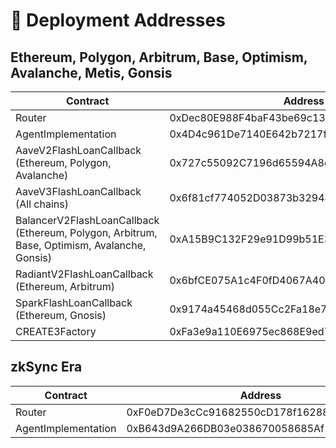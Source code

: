 # 📑 Deployment Addresses

## Ethereum, Polygon, Arbitrum, Base, Optimism, Avalanche, Metis, Gonsis

<table data-full-width="false"><thead><tr><th width="298">Contract</th><th width="567">Address</th></tr></thead><tbody><tr><td>Router</td><td>0xDec80E988F4baF43be69c13711453013c212feA8</td></tr><tr><td>AgentImplementation</td><td>0x4D4c961De7140E642b7217f221b73e859E3A6482</td></tr><tr><td>AaveV2FlashLoanCallback<br>(Ethereum, Polygon, Avalanche)</td><td>0x727c55092C7196d65594A8e4F39ae8dC0cB39173</td></tr><tr><td>AaveV3FlashLoanCallback<br>(All chains)</td><td>0x6f81cf774052D03873b32944a036BF0647bFB5bF</td></tr><tr><td>BalancerV2FlashLoanCallback<br>(Ethereum, Polygon, Arbitrum, Base, Optimism, Avalanche, Gonsis)</td><td>0xA15B9C132F29e91D99b51E3080020eF7c7F5E350</td></tr><tr><td>RadiantV2FlashLoanCallback<br>(Ethereum, Arbitrum)</td><td>0x6bfCE075A1c4F0fD4067A401dA8f159354e1a916</td></tr><tr><td>SparkFlashLoanCallback<br>(Ethereum, Gnosis)</td><td>0x9174a45468d055Cc2Fa18e708E8CeACD46050359</td></tr><tr><td>CREATE3Factory</td><td>0xFa3e9a110E6975ec868E9ed72ac6034eE4255B64</td></tr></tbody></table>

## zkSync Era

<table><thead><tr><th width="300">Contract</th><th>Address</th></tr></thead><tbody><tr><td>Router</td><td>0xF0eD7De3cCc91682550cD178f1628830CDBcA237</td></tr><tr><td>AgentImplementation</td><td>0xB643d9A266DB03e038670058685Af10c13238EC6</td></tr></tbody></table>

